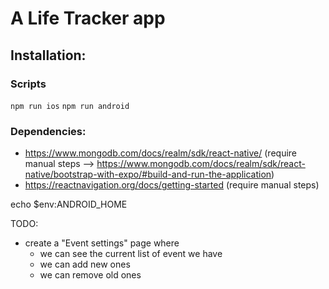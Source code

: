 # A Life Tracker app

## Installation:

### Scripts

`npm run ios`
`npm run android`

### Dependencies:

-   https://www.mongodb.com/docs/realm/sdk/react-native/ (require manual steps --> https://www.mongodb.com/docs/realm/sdk/react-native/bootstrap-with-expo/#build-and-run-the-application)
-   https://reactnavigation.org/docs/getting-started (require manual steps)

echo $env:ANDROID_HOME

TODO:

-   create a "Event settings" page where
    -   we can see the current list of event we have
    -   we can add new ones
    -   we can remove old ones

